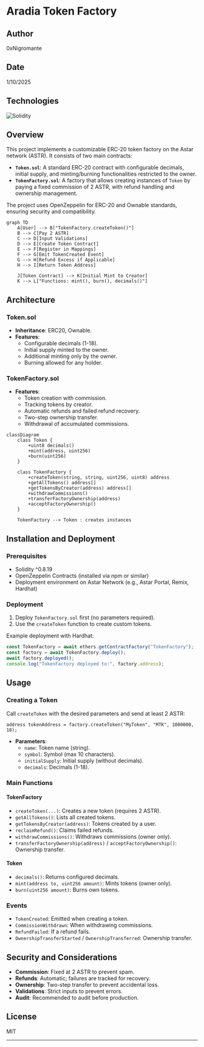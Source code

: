 # Aradia Token Factory

## Author
0xNigromante

## Date
1/10/2025

## Technologies
![Solidity](https://img.shields.io/badge/Solidity-363636?style=for-the-badge&logo=solidity&logoColor=white)

## Overview

This project implements a customizable ERC-20 token factory on the Astar network (ASTR). It consists of two main contracts:

- **`Token.sol`**: A standard ERC-20 contract with configurable decimals, initial supply, and minting/burning functionalities restricted to the owner.
- **`TokenFactory.sol`**: A factory that allows creating instances of `Token` by paying a fixed commission of 2 ASTR, with refund handling and ownership management.

The project uses OpenZeppelin for ERC-20 and Ownable standards, ensuring security and compatibility.

```mermaid
graph TD
    A[User] --> B["TokenFactory.createToken()"]
    B --> C[Pay 2 ASTR]
    C --> D[Input Validations]
    D --> E[Create Token Contract]
    E --> F[Register in Mappings]
    F --> G[Emit TokenCreated Event]
    G --> H[Refund Excess if Applicable]
    H --> I[Return Token Address]

    J[Token Contract] --> K[Initial Mint to Creator]
    K --> L["Functions: mint(), burn(), decimals()"]
```

## Architecture

### Token.sol
- **Inheritance**: ERC20, Ownable.
- **Features**:
  - Configurable decimals (1-18).
  - Initial supply minted to the owner.
  - Additional minting only by the owner.
  - Burning allowed for any holder.

### TokenFactory.sol
- **Features**:
  - Token creation with commission.
  - Tracking tokens by creator.
  - Automatic refunds and failed refund recovery.
  - Two-step ownership transfer.
  - Withdrawal of accumulated commissions.

```mermaid
classDiagram
    class Token {
        +uint8 decimals()
        +mint(address, uint256)
        +burn(uint256)
    }

    class TokenFactory {
        +createToken(string, string, uint256, uint8) address
        +getAllTokens() address[]
        +getTokensByCreator(address) address[]
        +withdrawCommissions()
        +transferFactoryOwnership(address)
        +acceptFactoryOwnership()
    }

    TokenFactory --> Token : creates instances
```

## Installation and Deployment

### Prerequisites
- Solidity ^0.8.19
- OpenZeppelin Contracts (installed via npm or similar)
- Deployment environment on Astar Network (e.g., Astar Portal, Remix, Hardhat)

### Deployment
1. Deploy `TokenFactory.sol` first (no parameters required).
2. Use the `createToken` function to create custom tokens.

Example deployment with Hardhat:
```javascript
const TokenFactory = await ethers.getContractFactory("TokenFactory");
const factory = await TokenFactory.deploy();
await factory.deployed();
console.log("TokenFactory deployed to:", factory.address);
```

## Usage

### Creating a Token
Call `createToken` with the desired parameters and send at least 2 ASTR:

```solidity
address tokenAddress = factory.createToken("MyToken", "MTK", 1000000, 18);
```

- **Parameters**:
  - `name`: Token name (string).
  - `symbol`: Symbol (max 10 characters).
  - `initialSupply`: Initial supply (without decimals).
  - `decimals`: Decimals (1-18).

### Main Functions

#### TokenFactory
- `createToken(...)`: Creates a new token (requires 2 ASTR).
- `getAllTokens()`: Lists all created tokens.
- `getTokensByCreator(address)`: Tokens created by a user.
- `reclaimRefund()`: Claims failed refunds.
- `withdrawCommissions()`: Withdraws commissions (owner only).
- `transferFactoryOwnership(address)` / `acceptFactoryOwnership()`: Ownership transfer.

#### Token
- `decimals()`: Returns configured decimals.
- `mint(address to, uint256 amount)`: Mints tokens (owner only).
- `burn(uint256 amount)`: Burns own tokens.

### Events
- `TokenCreated`: Emitted when creating a token.
- `CommissionWithdrawn`: When withdrawing commissions.
- `RefundFailed`: If a refund fails.
- `OwnershipTransferStarted` / `OwnershipTransferred`: Ownership transfer.

## Security and Considerations
- **Commission**: Fixed at 2 ASTR to prevent spam.
- **Refunds**: Automatic; failures are tracked for recovery.
- **Ownership**: Two-step transfer to prevent accidental loss.
- **Validations**: Strict inputs to prevent errors.
- **Audit**: Recommended to audit before production.

## License
MIT

---
